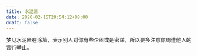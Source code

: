 ```yaml
---
title: 水泥匠
date: 2020-02-15T20:54:12+08:00
draft: false
---
```


梦见水泥匠在涂墙，表示别人对你有些企图或是密谋，所以要多注意你周遭他人的言行举止。

